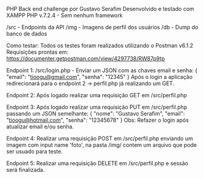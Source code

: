 PHP Back end challenge por Gustavo Serafim
Desenvolvido e testado com XAMPP
PHP v.7.2.4 - Sem nenhum framework

/src - Endpoints da API
/img - Imagens de perfil dos usuários
/db - Dump do banco de dados

Como testar:
	Todos os testes foram realizados utilizando o Postman v6.1.2
	Requisições prontas em: https://documenter.getpostman.com/view/4297738/RW87p9tp

Endpoint 1:
	/src/login.php - Enviar um JSON com as chaves email e senha:
	{
		"email": "tioogu@gmail.com",
		"senha": "12345"
	}
	Após o login a aplicação redirecionará para o endpoint 2 -> perfil.php já realizando um GET.
	
Endpoint 2:
	Após logado realizar uma requisição GET em /src/perfil.php
	
Endpoint 3:
	Após logado realizar uma requisição PUT em /src/perfil.php passando um JSON semelhante:
	{
		"nome": "Gustavo Serafim",
		"email": "tioogu@hotmail.com",
		"senha": "12345678"
	}
	Obs: Refazer o login após atualizar email e/ou senha.
	
Endpoint 4:
	Realizar uma requisição POST em /src/perfil.php enviando um imagem com input name 'foto', na pasta /img/ contem um arquivo que pode ser usuado para teste.

Endpoint 5: 
	Realizar uma requisição DELETE em /src/perfil.php e sessão será finalizada.
